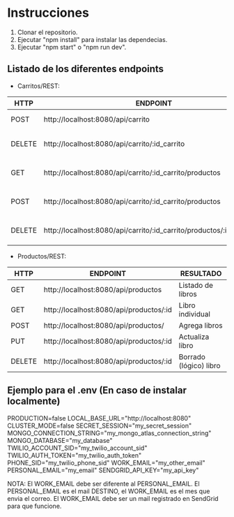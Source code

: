 # Instrucciones

1. Clonar el repositorio.
2. Ejecutar "npm install" para instalar las dependecias.
3. Ejecutar "npm start" o "npm run dev".

## Listado de los diferentes endpoints

- Carritos/REST:

| HTTP   | ENDPOINT                                                             | RESULTADO                       |
| ------ | -------------------------------------------------------------------- | ------------------------------- |
| POST   | http://localhost:8080/api/carrito                                    | Agregar al carrito                  |
| DELETE | http://localhost:8080/api/carrito/:id_carrito                        | Borrado lógico del carrito        |
| GET    | http://localhost:8080/api/carrito/:id_carrito/productos              | Listado de productos en carrito |
| POST   | http://localhost:8080/api/carrito/:id_carrito/productos              | Agregar productos al carrito     |
| DELETE | http://localhost:8080/api/carrito/:id_carrito/productos/:id_producto | Borrar un producto de un carrito |

- Productos/REST:

| HTTP   | ENDPOINT                                | RESULTADO              |
| ------ | --------------------------------------- | ---------------------- |
| GET    | http://localhost:8080/api/productos     | Listado de libros     |
| GET    | http://localhost:8080/api/productos/:id | Libro individual       |
| POST   | http://localhost:8080/api/productos/    | Agrega libros         |
| PUT    | http://localhost:8080/api/productos/:id | Actualiza libro        |
| DELETE | http://localhost:8080/api/productos/:id | Borrado (lógico) libro |

## Ejemplo para el .env (En caso de instalar localmente)

PRODUCTION=false
LOCAL_BASE_URL="http://localhost:8080"
CLUSTER_MODE=false
SECRET_SESSION="my_secret_session"
MONGO_CONNECTION_STRING="my_mongo_atlas_connection_string"
MONGO_DATABASE="my_database"
TWILIO_ACCOUNT_SID="my_twilio_account_sid"
TWILIO_AUTH_TOKEN="my_twilio_auth_token"
PHONE_SID="my_twilio_phone_sid"
WORK_EMAIL="my_other_email"
PERSONAL_EMAIL="my_email"
SENDGRID_API_KEY="my_api_key"

NOTA: El WORK_EMAIL debe ser diferente al PERSONAL_EMAIL. El PERSONAL_EMAIL es el mail DESTINO, el WORK_EMAIL es el mes que envia el correo. El WORK_EMAIL debe ser un mail
registrado en SendGrid para que funcione.

